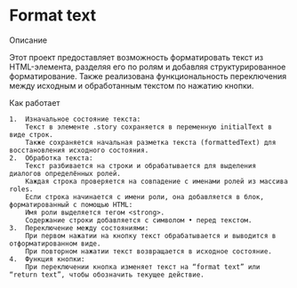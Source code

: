#  Format text

Описание

Этот проект предоставляет возможность форматировать текст из HTML-элемента, разделяя его по ролям и добавляя структурированное форматирование. Также реализована функциональность переключения между исходным и обработанным текстом по нажатию кнопки.

Как работает

	1.	Изначальное состояние текста:
		Текст в элементе .story сохраняется в переменную initialText в виде строк.
		Также сохраняется начальная разметка текста (formattedText) для восстановления исходного состояния.
	2.	Обработка текста:
		Текст разбивается на строки и обрабатывается для выделения диалогов определённых ролей.
		Каждая строка проверяется на совпадение с именами ролей из массива roles.
		Если строка начинается с имени роли, она добавляется в блок, форматированный с помощью HTML:
		Имя роли выделяется тегом <strong>.
		Содержание строки добавляется с символом • перед текстом.
	3.	Переключение между состояниями:
		При первом нажатии на кнопку текст обрабатывается и выводится в отформатированном виде.
		При повторном нажатии текст возвращается в исходное состояние.
	4.	Функция кнопки:
		При переключении кнопка изменяет текст на “format text” или “return text”, чтобы обозначить текущее действие.
